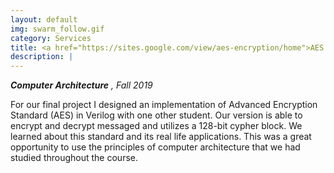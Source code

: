 ```yaml
---
layout: default
img: swarm_follow.gif
category: Services
title: <a href="https://sites.google.com/view/aes-encryption/home">AES Encryption</a>
description: |
---
```

***Computer Architecture*** *, Fall 2019*

For our final project I designed an implementation of Advanced Encryption Standard (AES) in Verilog with one other student. Our version is able to encrypt and decrypt messaged and utilizes a 128-bit cypher block. We learned about this standard and its real life applications. This was a great opportunity to use the principles of computer architecture that we had studied throughout the course. 